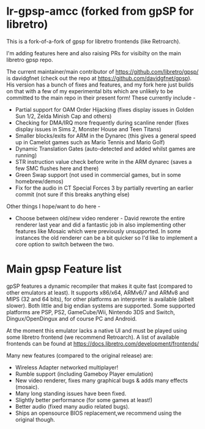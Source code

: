 
lr-gpsp-amcc (forked from gpSP for libretro)
============================================

This is a fork-of-a-fork of gpsp for libretro frontends (like Retroarch).

I'm adding features here and also raising PRs for visibilty on the main
libretro gpsp repo.  

The current maintainer/main contributor of https://github.com/libretro/gpsp/ 
is davidgfnet (check out the repo at https://github.com/davidgfnet/gpsp). 
His version has a bunch of fixes and features, and my fork here just builds on
that with a few of my experimental bits which are unlikely to be committed to
the main repo in their present form!  These currently include -

 - Partial support for OAM Order Hijacking (fixes display issues in Golden Sun 1/2,
   Zelda Minish Cap and others)
 - Checking for DMA/IRQ more frequently during scanline render (fixes display issues
   in Sims 2, Monster House and Teen Titans)
 - Smaller blocks/exits for ARM in the Dynarec (this gives a general speed up in
   Camelot games such as Mario Tennis and Mario Golf)
 - Dynamic Translation Gates (auto-detected and added whilst games are running)
 - STR instruction value check before write in the ARM dynarec (saves a few SMC
   flushes here and there)
 - Green Swap support (not used in commercial games, but in some homebrew/demos)
 - Fix for the audio in CT Special Forces 3 by partially reverting an earlier
   commit (not sure if this breaks anything else)

Other things I hope/want to do here -

 - Choose between old/new video renderer - David rewrote the entire renderer last
   year and did a fantastic job in also implementing other features like Mosaic
   which were previously unsupported.  In some instances the old renderer can be
   a bit quicker so I'd like to implement a core option to switch between the two.

Main gpsp Feature list
======================

gpSP features a dynamic recompiler that makes it quite fast (compared to other
emulators at least). It supports x86/x64, ARMv6/7 and ARMv8 and MIPS (32 and 64
bits), for other platforms an interpreter is available (albeit slower). Both
little and big endian systems are supported. Some supported platforms are PSP,
PS2, GameCube/Wii, Nintendo 3DS and Switch, Dingux/OpenDingux and of course
PC and Android.

At the moment this emulator lacks a native UI and must be played using some
libretro frontend (we recommend Retroarch). A list of available frontends can
be found at https://docs.libretro.com/development/frontends/

Many new features (compared to the original release) are:

 - Wireless Adapter networked multiplayer!
 - Rumble support (including Gameboy Player emulation)
 - New video renderer, fixes many graphical bugs & adds many effects (mosaic).
 - Many long standing issues have been fixed.
 - Slightly better performance (for some games at least!)
 - Better audio (fixed many audio related bugs).
 - Ships an opensource BIOS replacement,we recommend using the original though.



